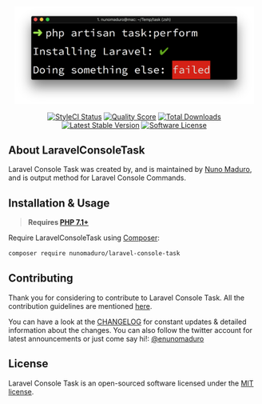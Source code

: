 <p align="center">
    <img src="docs/example.png" width="480">
</p>

<p align="center">
  <a href="https://styleci.io/repos/113789331"><img src="https://styleci.io/repos/113789331/shield" alt="StyleCI Status"></img></a>
  <a href="https://scrutinizer-ci.com/g/nunomaduro/laravel-console-task"><img src="https://img.shields.io/scrutinizer/g/nunomaduro/laravel-console-task.svg?style=flat-square" alt="Quality Score"></img></a>
  <a href="https://packagist.org/packages/nunomaduro/laravel-console-task"><img src="https://poser.pugx.org/nunomaduro/laravel-console-task/d/total.svg" alt="Total Downloads"></a>
  <a href="https://packagist.org/packages/nunomaduro/laravel-console-task"><img src="https://poser.pugx.org/nunomaduro/laravel-console-task/v/stable.svg" alt="Latest Stable Version"></a>
  <a href="LICENSE.md"><img src="https://img.shields.io/badge/license-MIT-brightgreen.svg?style=flat-square" alt="Software License"></img></a>
</p>

## About LaravelConsoleTask

Laravel Console Task was created by, and is maintained by [Nuno Maduro](https://github.com/nunomaduro), and is output method for Laravel Console Commands.

## Installation & Usage

> **Requires [PHP 7.1+](https://php.net/releases/)**

Require LaravelConsoleTask using [Composer](https://getcomposer.org):

```bash
composer require nunomaduro/laravel-console-task
```

## Contributing

Thank you for considering to contribute to Laravel Console Task. All the contribution guidelines are mentioned [here](CONTRIBUTING.md).

You can have a look at the [CHANGELOG](CHANGELOG.md) for constant updates & detailed information about the changes. You can also follow the twitter account for latest announcements or just come say hi!: [@enunomaduro](https://twitter.com/enunomaduro)

## License

Laravel Console Task is an open-sourced software licensed under the [MIT license](LICENSE.md).
